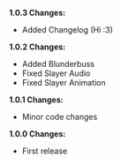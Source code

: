**1.0.3 Changes:**

* Added Changelog (Hi :3)

**1.0.2 Changes:**

* Added Blunderbuss
* Fixed Slayer Audio
* Fixed Slayer Animation 

**1.0.1 Changes:**

* Minor code changes

**1.0.0 Changes:**

* First release